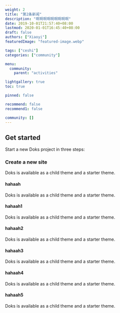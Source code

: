 ```yaml
---
weight: 2
title: "第2条新闻"
description: "啊啊啊啊啊啊啊啊啊"
date: 2019-10-01T21:57:40+08:00
lastmod: 2020-01-01T16:45:40+08:00
draft: false
authors: ["Xiaoyi"]
featuredImage: "featured-image.webp"

tags: ["ceshi"]
categories: ["community"]

menu: 
  community:
    parent: "activities"

lightgallery: true
toc: true

pinned: false

recommend: false
recommend1: false

community: []
---
```

## Get started

Start a new Doks project in three steps:

### Create a new site

Doks is available as a child theme and a starter theme.

#### hahaah

Doks is available as a child theme and a starter theme.

#### hahaah1

Doks is available as a child theme and a starter theme.

#### hahaah2

Doks is available as a child theme and a starter theme.

#### hahaah3

Doks is available as a child theme and a starter theme.

#### hahaah4

Doks is available as a child theme and a starter theme.

#### hahaah5

Doks is available as a child theme and a starter theme.